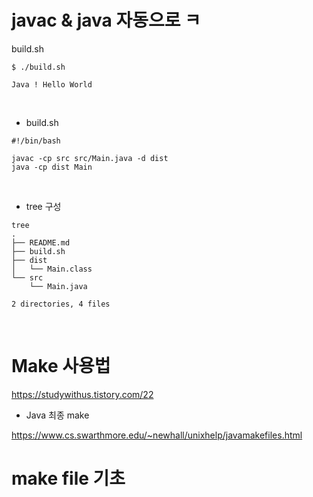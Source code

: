 # javac & java 자동으로 ㅋ

build.sh
```
$ ./build.sh

Java ! Hello World

```

<br>

- build.sh 
```
#!/bin/bash

javac -cp src src/Main.java -d dist
java -cp dist Main

```

<br>

- tree 구성

```
tree
.
├── README.md
├── build.sh
├── dist
│   └── Main.class
└── src
    └── Main.java

2 directories, 4 files

```

<br>

# Make 사용법

https://studywithus.tistory.com/22


- Java 최종 make

https://www.cs.swarthmore.edu/~newhall/unixhelp/javamakefiles.html


# make file 기초 
